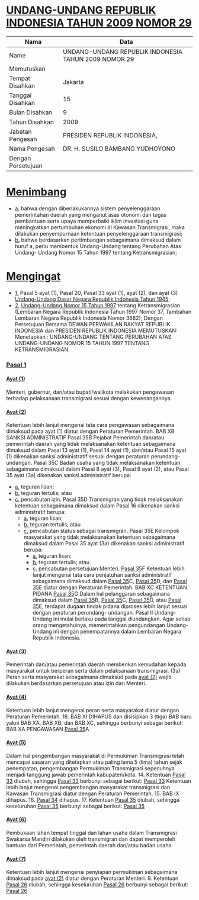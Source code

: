 # [UNDANG-UNDANG REPUBLIK INDONESIA TAHUN 2009 NOMOR 29](http://example.org/legal/document/uu/2009/29)

| Nama | Data |
| ------ | ----- |
|Name|UNDANG-UNDANG REPUBLIK INDONESIA TAHUN 2009 NOMOR 29|
|Memutuskan||
|Tempat Disahkan|Jakarta|
|Tanggal Disahkan|15|
|Bulan Disahkan|9|
|Tahun Disahkan|2009|
|Jabatan Pengesah|PRESIDEN REPUBLIK INDONESIA,|
|Nama Pengesah|DR. H. SUSILO BAMBANG YUDHOYONO|
|Dengan Persetujuan||
# [Menimbang](http://example.org/legal/document/uu/2009/29/menimbang)

* [a.](http://example.org/legal/document/uu/2009/29/menimbang/point/a) bahwa dengan diberlakukannya sistem penyelenggaraan pemerintahan daerah yang menganut asas otonomi dan tugas pembantuan serta upaya memperbaiki iklim investasi guna meningkatkan pertumbuhan ekonomi di Kawasan Transmigrasi, maka dilakukan penyempurnaan ketentuan penyelenggaraan transmigrasi;
* [b.](http://example.org/legal/document/uu/2009/29/menimbang/point/b) bahwa berdasarkan pertimbangan sebagaimana dimaksud dalam huruf a, perlu membentuk Undang-Undang tentang Perubahan Atas Undang- Undang Nomor 15 Tahun 1997 tentang Ketransmigrasian;
# [Mengingat](http://example.org/legal/document/uu/2009/29/mengingat)

* [1.](http://example.org/legal/document/uu/2009/29/mengingat/point/0001) Pasal 5 ayat (1), Pasal 20, Pasal 33 ayat (1), ayat (2), dan ayat (3) [Undang-Undang Dasar Negara Republik Indonesia Tahun 1945](http://example.org/legal/document/uu);
* [2.](http://example.org/legal/document/uu/2009/29/mengingat/point/0002) [Undang-Undang Nomor 15 Tahun 1997](http://example.org/legal/document/uu/1997/15) tentang Ketransmigrasian (Lembaran Negara Republik Indonesia Tahun 1997 Nomor 37, Tambahan Lembaran Negara Republik Indonesia Nomor 3682); Dengan Persetujuan Bersama DEWAN PERWAKILAN RAKYAT REPUBLIK INDONESIA dan PRESIDEN REPUBLIK INDONESIA MEMUTUSKAN: Menetapkan : UNDANG-UNDANG TENTANG PERUBAHAN ATAS UNDANG-UNDANG NOMOR 15 TAHUN 1997 TENTANG KETRANSMIGRASIAN.

### [Pasal 1](http://example.org/legal/document/uu/2009/29/pasal/0001)

#### [Ayat (1)](http://example.org/legal/document/uu/2009/29/pasal/0001/version/20090915/ayat/0001)
Menteri, gubernur, dan/atau bupati/walikota melakukan pengawasan terhadap pelaksanaan transmigrasi sesuai dengan kewenangannya.

#### [Ayat (2)](http://example.org/legal/document/uu/2009/29/pasal/0001/version/20090915/ayat/0002)
Ketentuan lebih lanjut mengenai tata cara pengawasan sebagaimana dimaksud pada ayat (1) diatur dengan Peraturan Pemerintah. BAB XB SANKSI ADMINISTRATIF Pasal 35B Pejabat Pemerintah dan/atau pemerintah daerah yang tidak melaksanakan ketentuan sebagaimana dimaksud dalam Pasal 13 ayat (1), Pasal 14 ayat (1), dan/atau Pasal 15 ayat (1) dikenakan sanksi administratif sesuai dengan peraturan perundang-undangan. Pasal 35C Badan usaha yang tidak melaksanakan ketentuan sebagaimana dimaksud dalam Pasal 8 ayat (3), Pasal 9 ayat (2), atau Pasal 35 ayat (3a) dikenakan sanksi administratif berupa:
* [a.](http://example.org/legal/document/uu/2009/29/pasal/0001/version/20090915/ayat/0002/point/a) teguran lisan;
* [b.](http://example.org/legal/document/uu/2009/29/pasal/0001/version/20090915/ayat/0002/point/b) teguran tertulis; atau
* [c.](http://example.org/legal/document/uu/2009/29/pasal/0001/version/20090915/ayat/0002/point/c) pencabutan izin. Pasal 35D Transmigran yang tidak melaksanakan ketentuan sebagaimana dimaksud dalam Pasal 16 dikenakan sanksi administratif berupa:
    * [a.](http://example.org/legal/document/uu/2009/29/pasal/0001/version/20090915/ayat/0002/point/c/point/a) teguran lisan;
    * [b.](http://example.org/legal/document/uu/2009/29/pasal/0001/version/20090915/ayat/0002/point/c/point/b) teguran tertulis; atau
    * [c.](http://example.org/legal/document/uu/2009/29/pasal/0001/version/20090915/ayat/0002/point/c/point/c) pencabutan status sebagai transmigran. Pasal 35E Kelompok masyarakat yang tidak melaksanakan ketentuan sebagaimana dimaksud dalam Pasal 35 ayat (3a) dikenakan sanksi administratif berupa:
        * [a.](http://example.org/legal/document/uu/2009/29/pasal/0001/version/20090915/ayat/0002/point/c/point/c/point/a) teguran lisan;
        * [b.](http://example.org/legal/document/uu/2009/29/pasal/0001/version/20090915/ayat/0002/point/c/point/c/point/b) teguran tertulis; atau
        * [c.](http://example.org/legal/document/uu/2009/29/pasal/0001/version/20090915/ayat/0002/point/c/point/c/point/c) pencabutan persetujuan Menteri. [Pasal 35](http://example.org/legal/document/uu/2009/29/pasal/0035)F Ketentuan lebih lanjut mengenai tata cara penjatuhan sanksi administratif sebagaimana dimaksud dalam [Pasal 35](http://example.org/legal/document/uu/2009/29/pasal/0035)C, [Pasal 35](http://example.org/legal/document/uu/2009/29/pasal/0035)D, dan [Pasal 35](http://example.org/legal/document/uu/2009/29/pasal/0035)E diatur dengan Peraturan Pemerintah. BAB XC KETENTUAN PIDANA [Pasal 35](http://example.org/legal/document/uu/2009/29/pasal/0035)G Dalam hal pelanggaran sebagaimana dimaksud dalam [Pasal 35](http://example.org/legal/document/uu/2009/29/pasal/0035)B, [Pasal 35](http://example.org/legal/document/uu/2009/29/pasal/0035)C, [Pasal 35](http://example.org/legal/document/uu/2009/29/pasal/0035)D, atau [Pasal 35](http://example.org/legal/document/uu/2009/29/pasal/0035)E, terdapat dugaan tindak pidana diproses lebih lanjut sesuai dengan peraturan perundang- undangan. Pasal II Undang-Undang ini mulai berlaku pada tanggal diundangkan. Agar setiap orang mengetahuinya, memerintahkan pengundangan Undang-Undang ini dengan penempatannya dalam Lembaran Negara Republik Indonesia.

#### [Ayat (3)](http://example.org/legal/document/uu/2009/29/pasal/0001/version/20090915/ayat/0003)
Pemerintah dan/atau pemerintah daerah memberikan kemudahan kepada masyarakat untuk berperan serta dalam pelaksanaan transmigrasi. (3a) Peran serta masyarakat sebagaimana dimaksud pada [ayat (2)](http://example.org/legal/document/uu/2009/29/pasal/0001/version/20090915/ayat/0002) wajib dilakukan berdasarkan persetujuan atau izin dari Menteri.

#### [Ayat (4)](http://example.org/legal/document/uu/2009/29/pasal/0001/version/20090915/ayat/0004)
Ketentuan lebih lanjut mengenai peran serta masyarakat diatur dengan Peraturan Pemerintah. 18. BAB XI DIHAPUS dan disisipkan 3 (tiga) BAB baru yakni BAB XA, BAB XB, dan BAB XC, sehingga berbunyi sebagai berikut: BAB XA PENGAWASAN [Pasal 35](http://example.org/legal/document/uu/2009/29/pasal/0035)A

#### [Ayat (5)](http://example.org/legal/document/uu/2009/29/pasal/0001/version/20090915/ayat/0005)
Dalam hal pengembangan masyarakat di Permukiman Transmigrasi telah mencapai sasaran yang ditetapkan atau paling lama 5 (lima) tahun sejak penempatan, pengembangan Permukiman Transmigrasi sepenuhnya menjadi tanggung jawab pemerintah kabupaten/kota. 14. Ketentuan [Pasal 33](http://example.org/legal/document/uu/2009/29/pasal/0033) diubah, sehingga [Pasal 33](http://example.org/legal/document/uu/2009/29/pasal/0033) berbunyi sebagai berikut: [Pasal 33](http://example.org/legal/document/uu/2009/29/pasal/0033) Ketentuan lebih lanjut mengenai pengembangan masyarakat transmigrasi dan Kawasan Transmigrasi diatur dengan Peraturan Pemerintah. 15. BAB IX dihapus. 16. [Pasal 34](http://example.org/legal/document/uu/2009/29/pasal/0034) dihapus. 17. Ketentuan [Pasal 35](http://example.org/legal/document/uu/2009/29/pasal/0035) diubah, sehingga keseluruhan [Pasal 35](http://example.org/legal/document/uu/2009/29/pasal/0035) berbunyi sebagai berikut: [Pasal 35](http://example.org/legal/document/uu/2009/29/pasal/0035)

#### [Ayat (6)](http://example.org/legal/document/uu/2009/29/pasal/0001/version/20090915/ayat/0006)
Pembukaan lahan tempat tinggal dan lahan usaha dalam Transmigrasi Swakarsa Mandiri dilakukan oleh transmigran dan dapat memperoleh bantuan dari Pemerintah, pemerintah daerah dan/atau badan usaha.

#### [Ayat (7)](http://example.org/legal/document/uu/2009/29/pasal/0001/version/20090915/ayat/0007)
Ketentuan lebih lanjut mengenai penyiapan permukiman sebagaimana dimaksud pada [ayat (2)](http://example.org/legal/document/uu/2009/29/pasal/0001/version/20090915/ayat/0002) diatur dengan Peraturan Menteri. 9. Ketentuan [Pasal 26](http://example.org/legal/document/uu/2009/29/pasal/0026) diubah, sehingga keseluruhan [Pasal 26](http://example.org/legal/document/uu/2009/29/pasal/0026) berbunyi sebagai berikut: [Pasal 26](http://example.org/legal/document/uu/2009/29/pasal/0026)
